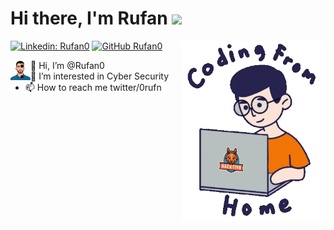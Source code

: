 # Hi there, I'm Rufan <img src="https://raw.githubusercontent.com/Rufan0/readme/main/assets/Hi.gif" width="30px">

[![Linkedin: Rufan0](https://img.shields.io/badge/-Rufan0-blue?style=flat-square&logo=Linkedin&logoColor=white&link=https://www.linkedin.com/in/rufan-bayramzad%C9%99-80b6621a7/)](https://www.linkedin.com/in/rufan-bayramzad%C9%99-80b6621a7/)
[![GitHub Rufan0](https://img.shields.io/github/followers/Rufan0?label=follow&style=social)](https://github.com/Rufan0)
<img align='right' src="https://raw.githubusercontent.com/Rufan0/Rufan0/main/assets/giphy.webp" width="230">

<img align="left" width="32px" height="32px" alt="profile" src="https://github.com/Rufan0/Rufan0/blob/main/assets/86017408.jpg?raw=true" />

- 👋 Hi, I’m @Rufan0
- 👀 I’m interested in Cyber Security
- 📫 How to reach me twitter/0rufn

<!---
Rufan0/Rufan0 is a ✨ special ✨ repository because its `README.md` (this file) appears on your GitHub profile.
You can click the Preview link to take a look at your changes.
--->
